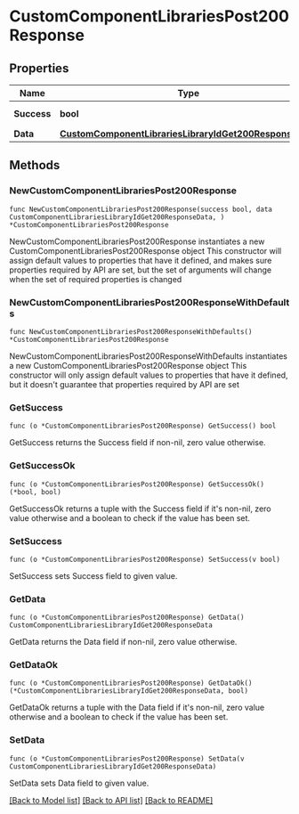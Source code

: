 # CustomComponentLibrariesPost200Response

## Properties

Name | Type | Description | Notes
------------ | ------------- | ------------- | -------------
**Success** | **bool** | API request succeeded | 
**Data** | [**CustomComponentLibrariesLibraryIdGet200ResponseData**](CustomComponentLibrariesLibraryIdGet200ResponseData.md) |  | 

## Methods

### NewCustomComponentLibrariesPost200Response

`func NewCustomComponentLibrariesPost200Response(success bool, data CustomComponentLibrariesLibraryIdGet200ResponseData, ) *CustomComponentLibrariesPost200Response`

NewCustomComponentLibrariesPost200Response instantiates a new CustomComponentLibrariesPost200Response object
This constructor will assign default values to properties that have it defined,
and makes sure properties required by API are set, but the set of arguments
will change when the set of required properties is changed

### NewCustomComponentLibrariesPost200ResponseWithDefaults

`func NewCustomComponentLibrariesPost200ResponseWithDefaults() *CustomComponentLibrariesPost200Response`

NewCustomComponentLibrariesPost200ResponseWithDefaults instantiates a new CustomComponentLibrariesPost200Response object
This constructor will only assign default values to properties that have it defined,
but it doesn't guarantee that properties required by API are set

### GetSuccess

`func (o *CustomComponentLibrariesPost200Response) GetSuccess() bool`

GetSuccess returns the Success field if non-nil, zero value otherwise.

### GetSuccessOk

`func (o *CustomComponentLibrariesPost200Response) GetSuccessOk() (*bool, bool)`

GetSuccessOk returns a tuple with the Success field if it's non-nil, zero value otherwise
and a boolean to check if the value has been set.

### SetSuccess

`func (o *CustomComponentLibrariesPost200Response) SetSuccess(v bool)`

SetSuccess sets Success field to given value.


### GetData

`func (o *CustomComponentLibrariesPost200Response) GetData() CustomComponentLibrariesLibraryIdGet200ResponseData`

GetData returns the Data field if non-nil, zero value otherwise.

### GetDataOk

`func (o *CustomComponentLibrariesPost200Response) GetDataOk() (*CustomComponentLibrariesLibraryIdGet200ResponseData, bool)`

GetDataOk returns a tuple with the Data field if it's non-nil, zero value otherwise
and a boolean to check if the value has been set.

### SetData

`func (o *CustomComponentLibrariesPost200Response) SetData(v CustomComponentLibrariesLibraryIdGet200ResponseData)`

SetData sets Data field to given value.



[[Back to Model list]](../README.md#documentation-for-models) [[Back to API list]](../README.md#documentation-for-api-endpoints) [[Back to README]](../README.md)


